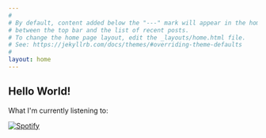 ```yaml
---
#
# By default, content added below the "---" mark will appear in the home page
# between the top bar and the list of recent posts.
# To change the home page layout, edit the _layouts/home.html file.
# See: https://jekyllrb.com/docs/themes/#overriding-theme-defaults
#
layout: home
---
```


## Hello World!

What I'm currently listening to:

[![Spotify](https://novatorem.vercel.app/api/spotify?background_color=0d1117&border_color=ffffff)](https://open.spotify.com/user/rq1qg5gqm6h8z7pao1o4jj6jv?si=1cdfb628f85d4241)
